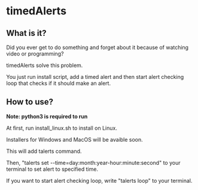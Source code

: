 # timedAlerts

What is it?
---

Did you ever get to do something and forget about it because of watching video or programming?

timedAlerts solve this problem.

You just run install script, add a timed alert and then start alert checking loop that checks if it should make an alert.

How to use?
---

**Note: python3 is required to run**

At first, run install_linux.sh to install on Linux.

Installers for Windows and MacOS will be avaible soon.

This will add talerts command.

Then, "talerts set --time=day:month:year-hour:minute:second" to your terminal to set alert to specified time.

If you want to start alert checking loop, write "talerts loop" to your terminal.
